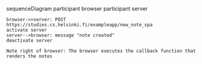 sequenceDiagram
    participant browser
    participant server

    browser->>server: POST https://studies.cs.helsinki.fi/exampleapp/new_note_spa
    activate server
    server-->browser: message "note created"
    deactivate server

    Note right of browser: The browser executes the callback function that renders the notes



